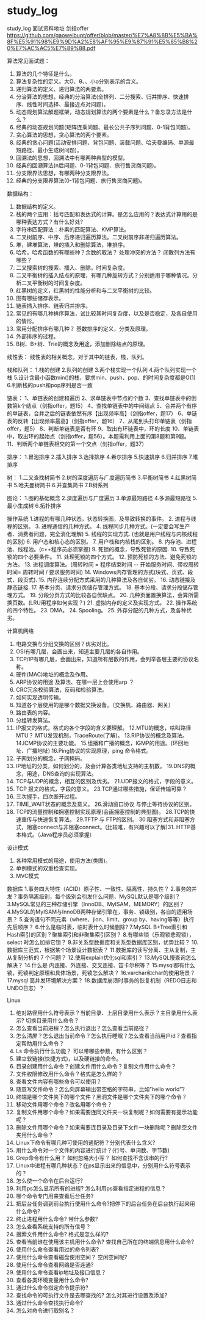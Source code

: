 # study_log
study_log
面试资料地址
剑指offer
https://github.com/gaoweibupt/offer/blob/master/%E7%A8%8B%E5%BA%8F%E5%91%98%E9%9D%A2%E8%AF%95%E9%87%91%E5%85%B8%20%E7%AC%AC5%E7%89%88.pdf


算法常见面试题：
1. 算法的几个特征是什么。
2. 算法复杂性的定义。大O、θ、、小o分别表示的含义。
3. 递归算法的定义、递归算法的两要素。
4. 分治算法的思想，经典的分治算法(全排列、二分搜索、归并排序、快速排序、线性时间选择、最接近点对问题)。
5. 动态规划算法解题框架，动态规划算法的两个要素是什么？备忘录方法是什么？
6. 经典的动态规划问题(矩阵连乘问题、最长公共子序列问题、0-1背包问题)。
7. 贪心算法的思想，贪心算法的两个要素。
8. 经典的贪心问题(活动安排问题、背包问题、装载问题、哈夫曼编码、单源最短路径、最小生成树问题)。
9. 回溯法的思想，回溯法中有哪两种典型的模型。
10. 经典的回溯算法(n后问题、0-1背包问题、旅行售货商问题)。
11. 分支限界法思想，有哪两种分支限界法。
12. 经典的分支限界算法(0-1背包问题、旅行售货商问题)。


数据结构：
1. 数据结构的定义。
2. 栈的两个应用：括号匹配和表达式的计算。是怎么应用的？表达式计算用的是哪种表达方式？有什么好处?
3. 字符串匹配算法：朴素的匹配算法、KMP算法。
4. 二叉树前序、中序、后序递归遍历算法。二叉树前序非递归遍历算法。
5. 堆，建堆算法，堆的插入和删除算法，堆排序。
6. 哈希。哈希函数的有哪些种？余数的取法？ 处理冲突的方法？ 闭散列方法有哪些？
7. 二叉搜索树的搜索、插入、删除。时间复杂度。
8. 二叉平衡树的插入结点的原理，有哪几种旋转方式？分别适用于哪种情况。分析二叉平衡树的时间复杂度。
9. 红黑树的定义，红黑树的性能分析和与二叉平衡树的比较。
10. 图有哪些储存表示。
11. 链表插入排序、链表归并排序。
12. 常见的有哪几种排序算法，试比较其时间复杂度，以及是否稳定，及各自使用的情形。
13. 常用分配排序有哪几种？ 基数排序的定义，分类及原理。
14. 外部排序的过程。
15. B树、B+树、Trie的概念及用途，添加删除结点的原理。

线性表： 线性表的相关概念，对于其中的链表，栈，队列。

栈和队列：
1.栈的创建
2.队列的创建
3.两个栈实现一个队列
4.两个队列实现一个栈
5.设计含最小函数min()的栈，要求min、push、pop、的时间复杂度都是O(1)
6.判断栈的push和pop序列是否一致

链表：
1、单链表的创建和遍历
2、求单链表中节点的个数
3、查找单链表中的倒数第k个结点（剑指offer，题15）
4、查找单链表中的中间结点
5、合并两个有序的单链表，合并之后的链表依然有序【出现频率高】（剑指offer，题17）
6、单链表的反转【出现频率最高】（剑指offer，题16）
7、从尾到头打印单链表（剑指offer，题5）
8、判断单链表是否有环
9、取出有环链表中，环的长度
10、单链表中，取出环的起始点（剑指offer，题56）。本题需利用上面的第8题和第9题。
11、判断两个单链表相交的第一个交点（剑指offer，题37）

排序：
1.冒泡排序
2.插入排序
3.选择排序
4.希尔排序
5.快速排序
6.归并排序
7.堆排序

树： 
1.二叉查找树简书
2.树的深度遍历与广度遍历简书
3.平衡树简书
4.红黑树简书
5.哈夫曼树简书
6.并查集简书
7.B树系列


图论： 
1.图的基础概念
2.深度遍历与广度遍历
3.单源最短路径
4.多源最短路径
5.最小生成树
6.拓扑排序

操作系统
1.进程的有哪几种状态，状态转换图，及导致转换的事件。
2. 进程与线程的区别。
3. 进程通信的几种方式。
4. 线程同步几种方式。(一定要会写生产者、消费者问题，完全消化理解)
5. 线程的实现方式. (也就是用户线程与内核线程的区别)
6. 用户态和核心态的区别。
7. 用户栈和内核栈的区别。
8. 内存池、进程池、线程池。(c++程序员必须掌握)
9. 死锁的概念，导致死锁的原因.
10. 导致死锁的四个必要条件。
11. 处理死锁的四个方式。
12. 预防死锁的方法、避免死锁的方法。
13. 进程调度算法。(周转时间 =  程序结束时间 -- 开始服务时间、带权周转时间=  周转时间 /  要求服务时间)
14. Windows内存管理的方式(块式、页式、段式、段页式).
15. 内存连续分配方式采用的几种算法及各自优劣。
16. 动态链接及静态链接.
17. 基本分页、请求分页储存管理方式。
18. 基本分段、请求分段储存管理方式。
19. 分段分页方式的比较各自优缺点。
20. 几种页面置换算法，会算所需换页数。(LRU用程序如何实现？)
21. 虚拟内存的定义及实现方式。
22. 操作系统的四个特性。
23. DMA。
24. Spooling。
25. 外存分配的几种方式，及各种优劣。


计算机网络
1. 电路交换与分组交换的区别？优劣对比。
2. OSI有哪几层，会画出来，知道主要几层的各自作用。
3. TCP/IP有哪几层，会画出来，知道所有层数的作用，会列举各层主要的协议名称。
4. 硬件(MAC)地址的概念及作用。
5. ARP协议的用途 及算法、在哪一层上会使用arp ？
6. CRC冗余校验算法，反码和检验算法。
7. 如何实现透明传输。
8. 知道各个层使用的是哪个数据交换设备。（交换机、路由器、网关）
9. 路由表的内容。
10. 分组转发算法。
11. IP报文的格式，格式的各个字段的含义要理解。
12.MTU的概念，啥叫路径MTU？ MTU发现机制，TraceRoute(了解)。
13.RIP协议的概念及算法。
14.ICMP协议的主要功能。
15.组播和广播的概念，IGMP的用途。(环回地址、广播地址)
16.Ping协议的实现原理，ping 命令格式。
17. 子网划分的概念，子网掩码。
18. IP地址的分类，如何划分的，及会计算各类地址支持的主机数。
19.DNS的概念，用途，DNS查询的实现算法。
20. TCP与UDP的概念，相互的区别及优劣。
21.UDP报文的格式，字段的意义。
22. TCP 报文的格式，字段的意义。
23.TCP通过哪些措施，保证传输可靠？
24. 三次握手，四次断开过程。
25. TIME_WAIT状态的概念及意义。
26.滑动窗口协议 与停止等待协议的区别。
27. TCP的流量控制和拥塞控制实现原理(会画拥塞控制的典型图)。
28.TCP的快速重传与快速恢复算法。
29.TFTP 与 FTP的区别。
30.阻塞方式和非阻塞方式，阻塞connect与非阻塞connect。(比较难，有兴趣可以了解)31. HTTP基本格式。（Java程序员必须掌握）

设计模式
1. 各种常用模式的用途，使用方法(类图)。
2. 单例模式的双重检查实现。
3. MVC模式

数据库
1.事务四大特性（ACID）原子性、一致性、隔离性、持久性？
2.事务的并发？事务隔离级别，每个级别会引发什么问题，MySQL默认是哪个级别？
3.MySQL常见的三种存储引擎（InnoDB、MyISAM、MEMORY）的区别？
4.MySQL的MyISAM与InnoDB两种存储引擎在，事务、锁级别，各自的适用场景？
5.查询语句不同元素（where、jion、limit、group by、having等等）执行先后顺序？
6.什么是临时表，临时表什么时候删除?
7.MySQL B+Tree索引和Hash索引的区别？聚集索引和非聚集索引区别？
8.有哪些锁（乐观锁悲观锁），select 时怎么加排它锁？
9.非关系型数据库和关系型数据库区别，优势比较？
10.数据库三范式，根据某个场景设计数据表？
11.数据库的读写分离、主从复制，主从复制分析的 7 个问题？
12.使用explain优化sql和索引？
13.MySQL慢查询怎么解决？
14.什么是 内连接、外连接、交叉连接、笛卡尔积等？
15.mysql都有什么锁，死锁判定原理和具体场景，死锁怎么解决？
16.varchar和char的使用场景？
17.mysql 高并发环境解决方案？
18.数据库崩溃时事务的恢复机制（REDO日志和UNDO日志）？


Linux
1. 绝对路径用什么符号表示？当前目录、上层目录用什么表示？主目录用什么表示? 切换目录用什么命令？
2. 怎么查看当前进程？怎么执行退出？怎么查看当前路径？
3. 怎么清屏？怎么退出当前命令？怎么执行睡眠？怎么查看当前用户id？查看指定帮助用什么命令？
4. Ls 命令执行什么功能？ 可以带哪些参数，有什么区别？
5. 建立软链接(快捷方式)，以及硬链接的命令。
6. 目录创建用什么命令？创建文件用什么命令？复制文件用什么命令？
7. 文件权限修改用什么命令？格式是怎么样的？
8. 查看文件内容有哪些命令可以使用？
9. 随意写文件命令？怎么向屏幕输出带空格的字符串，比如”hello  world”?
10. 终端是哪个文件夹下的哪个文件？黑洞文件是哪个文件夹下的哪个命令？
11. 移动文件用哪个命令？改名用哪个命令？
12. 复制文件用哪个命令？如果需要连同文件夹一块复制呢？如何需要有提示功能呢？
13. 删除文件用哪个命令？如果需要连目录及目录下文件一块删除呢？删除空文件夹用什么命令？
14. Linux下命令有哪几种可使用的通配符？分别代表什么含义?
15. 用什么命令对一个文件的内容进行统计？(行号、单词数、字节数)
16. Grep命令有什么用？ 如何忽略大小写？ 如何查找不含该串的行?
17. Linux中进程有哪几种状态？在ps显示出来的信息中，分别用什么符号表示的？
18. 怎么使一个命令在后台运行?
19. 利用ps怎么显示所有的进程? 怎么利用ps查看指定进程的信息？
20. 哪个命令专门用来查看后台任务?
21. 把后台任务调到前台执行使用什么命令?把停下的后台任务在后台执行起来用什么命令?
22. 终止进程用什么命令? 带什么参数?
23. 怎么查看系统支持的所有信号？
24. 搜索文件用什么命令? 格式是怎么样的?
25. 查看当前谁在使用该主机用什么命令? 查找自己所在的终端信息用什么命令?
26. 使用什么命令查看用过的命令列表?
27. 使用什么命令查看磁盘使用空间？ 空闲空间呢?
28. 使用什么命令查看网络是否连通?
29. 使用什么命令查看ip地址及接口信息？
30. 查看各类环境变量用什么命令?
31. 通过什么命令指定命令提示符?
32. 查找命令的可执行文件是去哪查找的? 怎么对其进行设置及添加?
33. 通过什么命令查找执行命令?
34. 怎么对命令进行取别名？
